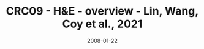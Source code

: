 ---
title: CRC09 - H&E - overview - Lin, Wang, Coy et al., 2021
image: https://labsyspharm.github.io/HTA-CRCATLAS-1/images/thumbnail-crc09-he-overview.jpg
date: '2008-01-22'
minerva_link: https://labsyspharm.github.io/HTA-CRCATLAS-1/minerva/crc09-he-overview.html
info_link: null
show_page_link: false
---